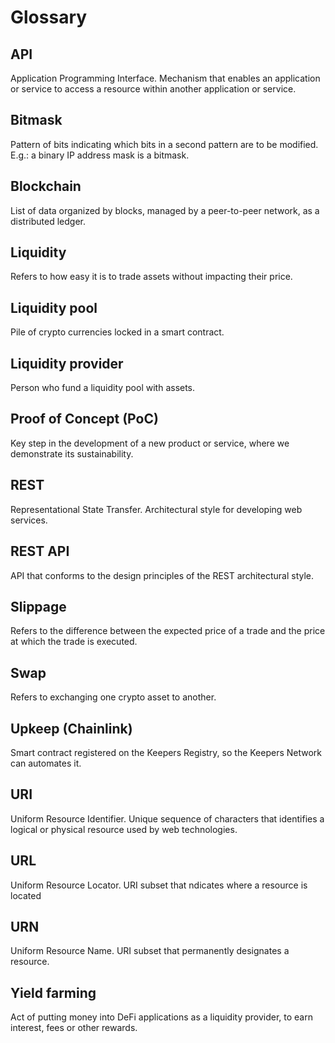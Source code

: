 # Glossary

## API
Application Programming Interface. Mechanism that enables an application or
service to access a resource within another application or service.

## Bitmask
Pattern of bits indicating which bits in a second pattern are to be modified.
E.g.: a binary IP address mask is a bitmask.

## Blockchain
List of data organized by blocks, managed by a peer-to-peer network, as a
distributed ledger.

## Liquidity
Refers to how easy it is to trade assets without impacting their price.

## Liquidity pool
Pile of crypto currencies locked in a smart contract.

## Liquidity provider
Person who fund a liquidity pool with assets.

## Proof of Concept (PoC)
Key step in the development of a new product or service, where we demonstrate
its sustainability.

## REST
Representational State Transfer. Architectural style for developing web
services.

## REST API
API that conforms to the design principles of the REST architectural style.

## Slippage
Refers to the difference between the expected price of a trade and the price at
which the trade is executed.

## Swap
Refers to exchanging one crypto asset to another.

## Upkeep (Chainlink)
Smart contract registered on the Keepers Registry, so the Keepers Network can
automates it.

## URI
Uniform Resource Identifier. Unique sequence of characters that identifies a
logical or physical resource used by web technologies.

## URL
Uniform Resource Locator. URI subset that ndicates where a resource is located

## URN
Uniform Resource Name. URI subset that permanently designates a resource.

## Yield farming
Act of putting money into DeFi applications as a liquidity provider, to earn
interest, fees or other rewards.
